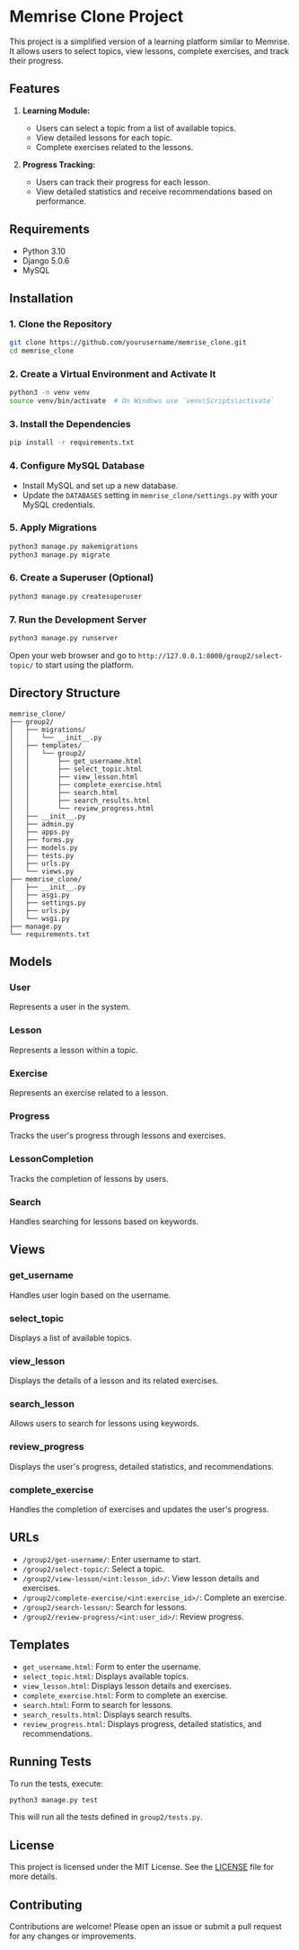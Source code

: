 # Memrise Clone Project

This project is a simplified version of a learning platform similar to Memrise. It allows users to select topics, view lessons, complete exercises, and track their progress.

## Features

1. **Learning Module:**
   - Users can select a topic from a list of available topics.
   - View detailed lessons for each topic.
   - Complete exercises related to the lessons.

2. **Progress Tracking:**
   - Users can track their progress for each lesson.
   - View detailed statistics and receive recommendations based on performance.

## Requirements

- Python 3.10
- Django 5.0.6
- MySQL

## Installation

### 1. Clone the Repository

```bash
git clone https://github.com/yourusername/memrise_clone.git
cd memrise_clone
```

### 2. Create a Virtual Environment and Activate It

```bash
python3 -m venv venv
source venv/bin/activate  # On Windows use `venv\Scripts\activate`
```

### 3. Install the Dependencies

```bash
pip install -r requirements.txt
```

### 4. Configure MySQL Database

- Install MySQL and set up a new database.
- Update the `DATABASES` setting in `memrise_clone/settings.py` with your MySQL credentials.

### 5. Apply Migrations

```bash
python3 manage.py makemigrations
python3 manage.py migrate
```

### 6. Create a Superuser (Optional)

```bash
python3 manage.py createsuperuser
```

### 7. Run the Development Server

```bash
python3 manage.py runserver
```

Open your web browser and go to `http://127.0.0.1:8000/group2/select-topic/` to start using the platform.

## Directory Structure

```
memrise_clone/
├── group2/
│   ├── migrations/
│   │   └── __init__.py
│   ├── templates/
│   │   └── group2/
│   │       ├── get_username.html
│   │       ├── select_topic.html
│   │       ├── view_lesson.html
│   │       ├── complete_exercise.html
│   │       ├── search.html
│   │       ├── search_results.html
│   │       └── review_progress.html
│   ├── __init__.py
│   ├── admin.py
│   ├── apps.py
│   ├── forms.py
│   ├── models.py
│   ├── tests.py
│   ├── urls.py
│   └── views.py
├── memrise_clone/
│   ├── __init__.py
│   ├── asgi.py
│   ├── settings.py
│   ├── urls.py
│   └── wsgi.py
├── manage.py
└── requirements.txt
```

## Models

### User

Represents a user in the system.

### Lesson

Represents a lesson within a topic.

### Exercise

Represents an exercise related to a lesson.

### Progress

Tracks the user's progress through lessons and exercises.

### LessonCompletion

Tracks the completion of lessons by users.

### Search

Handles searching for lessons based on keywords.

## Views

### get_username

Handles user login based on the username.

### select_topic

Displays a list of available topics.

### view_lesson

Displays the details of a lesson and its related exercises.

### search_lesson

Allows users to search for lessons using keywords.

### review_progress

Displays the user's progress, detailed statistics, and recommendations.

### complete_exercise

Handles the completion of exercises and updates the user's progress.

## URLs

- `/group2/get-username/`: Enter username to start.
- `/group2/select-topic/`: Select a topic.
- `/group2/view-lesson/<int:lesson_id>/`: View lesson details and exercises.
- `/group2/complete-exercise/<int:exercise_id>/`: Complete an exercise.
- `/group2/search-lesson/`: Search for lessons.
- `/group2/review-progress/<int:user_id>/`: Review progress.

## Templates

- `get_username.html`: Form to enter the username.
- `select_topic.html`: Displays available topics.
- `view_lesson.html`: Displays lesson details and exercises.
- `complete_exercise.html`: Form to complete an exercise.
- `search.html`: Form to search for lessons.
- `search_results.html`: Displays search results.
- `review_progress.html`: Displays progress, detailed statistics, and recommendations.

## Running Tests

To run the tests, execute:

```bash
python3 manage.py test
```

This will run all the tests defined in `group2/tests.py`.

## License

This project is licensed under the MIT License. See the [LICENSE](LICENSE) file for more details.

## Contributing

Contributions are welcome! Please open an issue or submit a pull request for any changes or improvements.